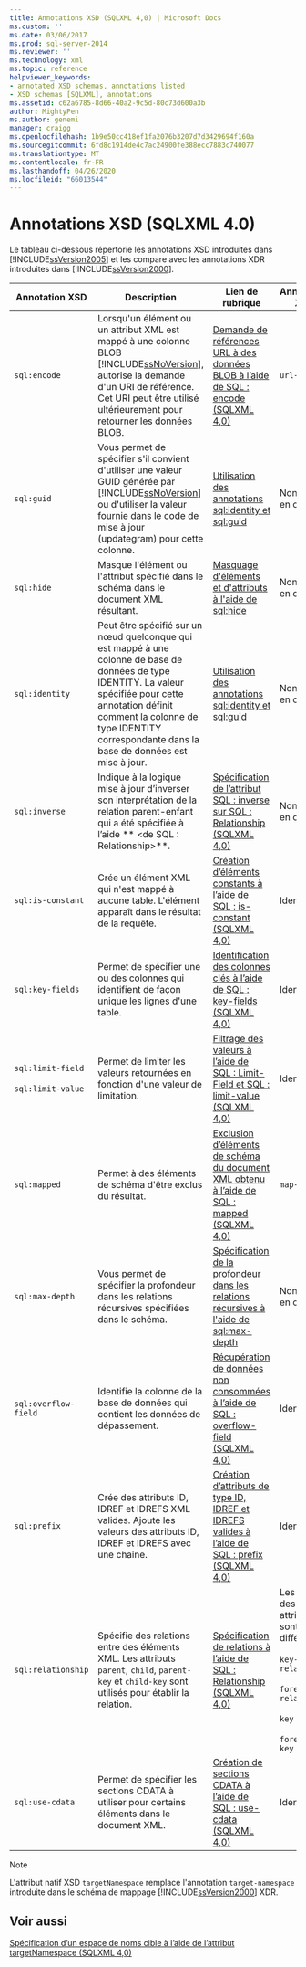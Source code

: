 ```yaml
---
title: Annotations XSD (SQLXML 4,0) | Microsoft Docs
ms.custom: ''
ms.date: 03/06/2017
ms.prod: sql-server-2014
ms.reviewer: ''
ms.technology: xml
ms.topic: reference
helpviewer_keywords:
- annotated XSD schemas, annotations listed
- XSD schemas [SQLXML], annotations
ms.assetid: c62a6785-8d66-40a2-9c5d-80c73d600a3b
author: MightyPen
ms.author: genemi
manager: craigg
ms.openlocfilehash: 1b9e50cc418ef1fa2076b3207d7d3429694f160a
ms.sourcegitcommit: 6fd8c1914de4c7ac24900fe388ecc7883c740077
ms.translationtype: MT
ms.contentlocale: fr-FR
ms.lasthandoff: 04/26/2020
ms.locfileid: "66013544"
---
```

# <a name="xsd-annotations-sqlxml-40"></a>Annotations XSD (SQLXML 4.0)
  Le tableau ci-dessous répertorie les annotations XSD introduites dans [!INCLUDE[ssVersion2005](../../includes/ssversion2005-md.md)] et les compare avec les annotations XDR introduites dans [!INCLUDE[ssVersion2000](../../includes/ssversion2000-md.md)].  
  
|Annotation XSD|Description|Lien de rubrique|Annotation XDR|  
|--------------------|-----------------|----------------|--------------------|  
|`sql:encode`|Lorsqu'un élément ou un attribut XML est mappé à une colonne BLOB [!INCLUDE[ssNoVersion](../../includes/ssnoversion-md.md)], autorise la demande d'un URI de référence. Cet URI peut être utilisé ultérieurement pour retourner les données BLOB.|[Demande de références URL à des données BLOB à l’aide de SQL : encode &#40;SQLXML 4,0&#41;](requesting-url-references-to-blob-data-using-sql-encode-sqlxml-4-0.md)|`url-encode`|  
|`sql:guid`|Vous permet de spécifier s'il convient d'utiliser une valeur GUID générée par [!INCLUDE[ssNoVersion](../../includes/ssnoversion-md.md)] ou d'utiliser la valeur fournie dans le code de mise à jour (updategram) pour cette colonne.|[Utilisation des annotations sql:identity et sql:guid](using-the-sql-identity-and-sql-guid-annotations.md)|Non prise en charge|  
|`sql:hide`|Masque l'élément ou l'attribut spécifié dans le schéma dans le document XML résultant.|[Masquage d'éléments et d'attributs à l'aide de sql:hide](hiding-elements-and-attributes-by-using-sql-hide.md)|Non prise en charge|  
|`sql:identity`|Peut être spécifié sur un nœud quelconque qui est mappé à une colonne de base de données de type IDENTITY. La valeur spécifiée pour cette annotation définit comment la colonne de type IDENTITY correspondante dans la base de données est mise à jour.|[Utilisation des annotations sql:identity et sql:guid](using-the-sql-identity-and-sql-guid-annotations.md)|Non prise en charge|  
|`sql:inverse`|Indique à la logique mise à jour d’inverser son interprétation de la relation parent-enfant qui a été spécifiée à l’aide ** \<de SQL : Relationship>**.|[Spécification de l’attribut SQL : inverse sur SQL : Relationship &#40;SQLXML 4,0&#41;](specifying-the-sql-inverse-attribute-on-sql-relationship-sqlxml-4-0.md)|Non prise en charge|  
|`sql:is-constant`|Crée un élément XML qui n'est mappé à aucune table. L'élément apparaît dans le résultat de la requête.|[Création d’éléments constants à l’aide de SQL : is-constant &#40;SQLXML 4,0&#41;](creating-constant-elements-using-sql-is-constant-sqlxml-4-0.md)|Identique|  
|`sql:key-fields`|Permet de spécifier une ou des colonnes qui identifient de façon unique les lignes d'une table.|[Identification des colonnes clés à l’aide de SQL : key-fields &#40;SQLXML 4,0&#41;](identifying-key-columns-using-sql-key-fields-sqlxml-4-0.md)|Identique|  
|`sql:limit-field`<br /><br /> `sql:limit-value`|Permet de limiter les valeurs retournées en fonction d'une valeur de limitation.|[Filtrage des valeurs à l’aide de SQL : Limit-Field et SQL : limit-value &#40;SQLXML 4,0&#41;](../sqlxml-annotated-xsd-schemas-xpath-queries/bulk-load-xml/annotation-interpretation-sql-limit-field-and-sql-limit-value.md)|Identique|  
|`sql:mapped`|Permet à des éléments de schéma d'être exclus du résultat.|[Exclusion d’éléments de schéma du document XML obtenu à l’aide de SQL : mapped &#40;SQLXML 4,0&#41;](excluding-schema-elements-from-the-xml-document-using-sql-mapped.md)|`map-field`|  
|`sql:max-depth`|Vous permet de spécifier la profondeur dans les relations récursives spécifiées dans le schéma.|[Spécification de la profondeur dans les relations récursives à l'aide de sql:max-depth](specifying-depth-in-recursive-relationships-by-using-sql-max-depth.md)|Non prise en charge|  
|`sql:overflow-field`|Identifie la colonne de la base de données qui contient les données de dépassement.|[Récupération de données non consommées à l’aide de SQL : overflow-field &#40;SQLXML 4,0&#41;](../sqlxml-annotated-xsd-schemas-xpath-queries/bulk-load-xml/annotation-interpretation-sql-overflow-field.md)|Identique|  
|`sql:prefix`|Crée des attributs ID, IDREF et IDREFS XML valides. Ajoute les valeurs des attributs ID, IDREF et IDREFS avec une chaîne.|[Création d’attributs de type ID, IDREF et IDREFS valides à l’aide de SQL : prefix &#40;SQLXML 4,0&#41;](creating-valid-id-idref-and-idrefs-type-attributes-using-sql-prefix-sqlxml-4-0.md)|Identique|  
|`sql:relationship`|Spécifie des relations entre des éléments XML. Les attributs `parent`, `child`, `parent-key` et `child-key` sont utilisés pour établir la relation.|[Spécification de relations à l’aide de SQL : Relationship &#40;SQLXML 4,0&#41;](specifying-relationships-using-sql-relationship-sqlxml-4-0.md)|Les noms des attributs sont différents :<br /><br /> `key-relation`<br /><br /> `foreign-relation`<br /><br /> `key`<br /><br /> `foreign-key`|  
|`sql:use-cdata`|Permet de spécifier les sections CDATA à utiliser pour certains éléments dans le document XML.|[Création de sections CDATA à l’aide de SQL : use-cdata &#40;SQLXML 4,0&#41;](creating-cdata-sections-using-sql-use-cdata-sqlxml-4-0.md)|Identique|  
  
> [!NOTE]  
>  L'attribut natif XSD `targetNamespace` remplace l'annotation `target-namespace` introduite dans le schéma de mappage [!INCLUDE[ssVersion2000](../../includes/ssversion2000-md.md)] XDR.  
  
## <a name="see-also"></a>Voir aussi  
 [Spécification d’un espace de noms cible à l’aide de l’attribut targetNamespace &#40;SQLXML 4,0&#41;](specifying-a-target-namespace-using-the-targetnamespace-attribute-sqlxml-4-0.md)  
  
  
